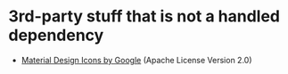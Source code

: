 # 3rd-party stuff that is not a handled dependency
- [Material Design Icons by Google](http://google.github.io/material-design-icons/#getting-icons) (Apache License Version 2.0)
